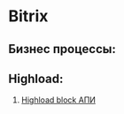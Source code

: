 # Bitrix

## Бизнес процессы:  


## Highload:

1) [Highload block АПИ](https://github.com/Shevtcoff/Bitrix/wiki/Highload-block-api)
